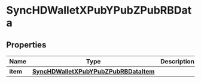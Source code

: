 

# SyncHDWalletXPubYPubZPubRBData


## Properties

Name | Type | Description | Notes
------------ | ------------- | ------------- | -------------
**item** | [**SyncHDWalletXPubYPubZPubRBDataItem**](SyncHDWalletXPubYPubZPubRBDataItem.md) |  | 



